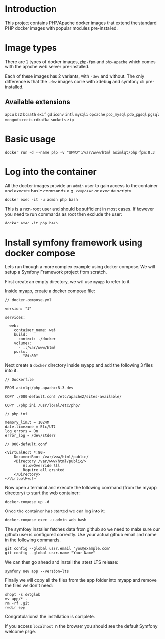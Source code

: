 # Introduction

This project contains PHP/Apache docker images that extend the standard PHP docker images with popular modules pre-installed.

# Image types

There are 2 types of docker images, `php-fpm` and `php-apache` which comes with the apache web server pre-installed.  

Each of these images has 2 variants, with `-dev` and without. The only difference is that the `-dev` images come with xdebug and symfony cli pre-installed.

## Available extensions

`apcu` `bz2` `bcmath` `exif` `gd` `iconv` `intl` `mysqli` `opcache` `pdo_mysql` `pdo_pgsql` `pgsql` 
`mongodb` `redis` `rdkafka` `sockets` `zip`

# Basic usage

```
docker run -d --name php -v "$PWD":/var/www/html asimlqt/php-fpm:8.3
```

# Log into the container

All the docker images provide an `admin` user to gain access to the container and execute basic commands e.g. `composer` or execute scripts

```
docker exec -it -u admin php bash
```

This is a non-root user and should be sufficient in most cases. If however you need to run commands as root then exclude the user:

```
docker exec -it php bash
```

# Install symfony framework using docker compose

Lets run through a more complex example using docker compose. We will setup a Symfony Framework project from scratch.

First create an empty directory, we will use `myapp` to refer to it.

Inside myapp, create a docker compose file:

```
// docker-compose.yml

version: "3"

services:

  web:
    container_name: web
    build:
      context: ./docker
    volumes:
      - .:/var/www/html
    ports:
      - "80:80"
```

Next create a `docker` directory inside myapp and add the following 3 files into it.

```
// Dockerfile

FROM asimlqt/php-apache:8.3-dev

COPY ./000-default.conf /etc/apache2/sites-available/

COPY ./php.ini /usr/local/etc/php/
```

```
// php.ini

memory_limit = 1024M
date.timezone = Etc/UTC
log_errors = On
error_log = /dev/stderr
```

```
// 000-default.conf

<VirtualHost *:80>
    DocumentRoot /var/www/html/public/
    <Directory /var/www/html/public/>
        AllowOverride All
        Require all granted
    </Directory>
</VirtualHost>
```

Now open a terminal and execute the following command (from the myapp directory) to start the web container:

```
docker-compose up -d
```

Once the container has started we can log into it:

```
docker-compose exec -u admin web bash
```

The symfony installer fetches data from github so we need to make sure our github user is configured correctly. Use your actual github email and name in the following commands.

```
git config --global user.email "you@example.com"
git config --global user.name "Your Name"
```

We can then go ahead and install the latest LTS release:

```
symfony new app --version=lts
```

Finally we will copy all the files from the app folder into myapp and remove the files we don't need:

```
shopt -s dotglob
mv app/* .
rm -rf .git
rmdir app
```

Congratulations! the installation is complete.

If you access `localhost` in the browser you should see the default Symfony welcome page. 

